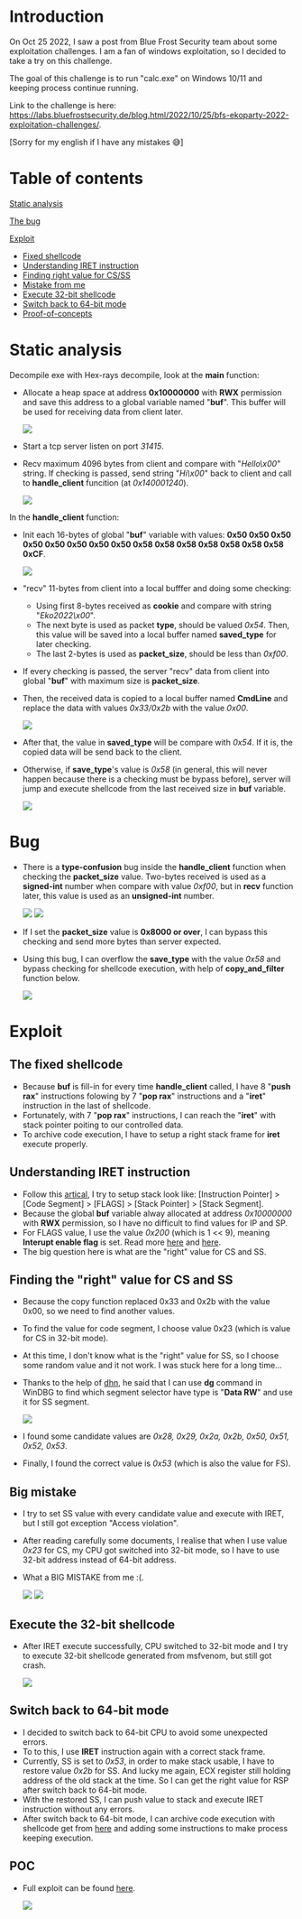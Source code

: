 # Introduction
On Oct 25 2022, I saw a post from Blue Frost Security team about some exploitation challenges. I am a fan of windows exploitation, so I decided to take a try on this challenge.

The goal of this challenge is to run "calc.exe" on Windows 10/11 and keeping process continue running. 

Link to the challenge is here: https://labs.bluefrostsecurity.de/blog.html/2022/10/25/bfs-ekoparty-2022-exploitation-challenges/.

[Sorry for my english if I have any mistakes 😅]

# Table of contents
[Static analysis](https://github.com/tykawaii98/Writeups/tree/master/bfs-eko2022-challenge#static-analysis)

[The bug](https://github.com/tykawaii98/Writeups/tree/master/bfs-eko2022-challenge#bug)

[Exploit](https://github.com/tykawaii98/Writeups/tree/master/bfs-eko2022-challenge#exploit)

- [Fixed shellcode](https://github.com/tykawaii98/Writeups/tree/master/bfs-eko2022-challenge#the-fixed-shellcode)
- [Understanding IRET instruction](https://github.com/tykawaii98/Writeups/tree/master/bfs-eko2022-challenge#understanding-iret-instruction)
- [Finding right value for CS/SS](https://github.com/tykawaii98/Writeups/tree/master/bfs-eko2022-challenge#finding-the-right-value-for-cs-and-ss)
- [Mistake from me](https://github.com/tykawaii98/Writeups/tree/master/bfs-eko2022-challenge#big-mistake)
- [Execute 32-bit shellcode](https://github.com/tykawaii98/Writeups/tree/master/bfs-eko2022-challenge#execute-the-32-bit-shellcode)
- [Switch back to 64-bit mode](https://github.com/tykawaii98/Writeups/tree/master/bfs-eko2022-challenge#switch-back-to-64-bit-mode)
- [Proof-of-concepts](https://github.com/tykawaii98/Writeups/tree/master/bfs-eko2022-challenge#poc)

# Static analysis
Decompile exe with Hex-rays decompile, look at the **main** function:

- Allocate a heap space at address **0x10000000** with **RWX** permission and save this address to a global variable named "**buf**". 
This buffer will be used for receiving data from client later.

  ![](https://github.com/tykawaii98/Writeups/blob/master/bfs-eko2022-challenge/images/allocate.JPG)

- Start a tcp server listen on port *31415*. 
- Recv maximum 4096 bytes from client and compare with "*Hello\x00*" string. If checking is passed, send string "*Hi\x00*" back to client and call to **handle_client** funcition (at *0x140001240*).

  ![](https://github.com/tykawaii98/Writeups/blob/master/bfs-eko2022-challenge/images/pre_checking.JPG)

In the **handle_client** function:
- Init each 16-bytes of global "**buf**" variable with values: **0x50 0x50 0x50 0x50 0x50 0x50 0x50 0x50 0x58 0x58 0x58 0x58 0x58 0x58 0x58 0xCF**.

  ![](https://github.com/tykawaii98/Writeups/blob/master/bfs-eko2022-challenge/images/fill_in_buf.JPG)

- "recv" 11-bytes from client into a local bufffer and doing some checking:
  - Using first 8-bytes received as **cookie** and compare with string "*Eko2022\x00*".
  - The next byte is used as packet **type**, should be valued *0x54*. Then, this value will be saved into a local buffer named **saved_type** for later checking.
  - The last 2-bytes is used as **packet_size**, should be less than *0xf00*.
- If every checking is passed, the server "recv" data from client into global "**buf**" with maximum size is **packet_size**.
- Then, the received data is copied to a local buffer named **CmdLine** and replace the data with values *0x33/0x2b* with the value *0x00*.

  ![](https://github.com/tykawaii98/Writeups/blob/master/bfs-eko2022-challenge/images/check_format.JPG)

- After that, the value in **saved_type** will be compare with *0x54*. If it is, the copied data will be send back to the client. 
- Otherwise, if **save_type**'s value is *0x58* (in general, this will never happen because there is a checking must be bypass before), server will jump and execute shellcode from the last received size in **buf** variable.

  ![](https://github.com/tykawaii98/Writeups/blob/master/bfs-eko2022-challenge/images/check_type.JPG)

# Bug
- There is a **type-confusion** bug inside the **handle_client** function when checking the **packet_size** value. Two-bytes received is used as a **signed-int** number when compare with value *0xf00*, but in **recv** function later, this value is used as an **unsigned-int** number.

  ![](https://github.com/tykawaii98/Writeups/blob/master/bfs-eko2022-challenge/images/used_as_signed.JPG)
  ![](https://github.com/tykawaii98/Writeups/blob/master/bfs-eko2022-challenge/images/used_as_unsigned.JPG)
  
- If I set the **packet_size** value is **0x8000 or over**, I can bypass this checking and send more bytes than server expected. 
- Using this bug, I can overflow the **save_type** with the value *0x58* and bypass checking for shellcode execution, with help of **copy_and_filter** function below.

  ![](https://github.com/tykawaii98/Writeups/blob/master/bfs-eko2022-challenge/images/var_stack.JPG)

# Exploit
## The fixed shellcode
- Because **buf** is fill-in for every time **handle_client** called, I have 8 "**push rax**" instructions folowing by 7 "**pop rax**" instructions and a "**iret**" instruction in the last of shellcode.
- Fortunately, with 7 "**pop rax**" instructions, I can reach the "**iret**" with stack pointer poiting to our controlled data.
- To archive code execution, I have to setup a right stack frame for **iret** execute properly.

## Understanding **IRET** instruction
- Follow this [artical](http://jamesmolloy.co.uk/tutorial_html/10.-User%20Mode.html), I try to setup stack look like: [Instruction Pointer] > [Code Segment] > [FLAGS] > [Stack Pointer] > [Stack Segment]. 
- Because the global **buf** variable alway allocated at address *0x10000000* with **RWX** permission, so I have no difficult to find values for IP and SP.
- For FLAGS value, I use the value *0x200* (which is 1 << 9), meaning **Interupt enable flag** is set. Read more [here](https://mudongliang.github.io/x86/html/file_module_x86_id_145.html) and [here](https://en.wikipedia.org/wiki/FLAGS_register).
- The big question here is what are the "right" value for CS and SS.

## Finding the "right" value for CS and SS
- Because the copy function replaced 0x33 and 0x2b with the value 0x00, so we need to find another values.
- To find the value for code segment, I choose value 0x23 (which is value for CS in 32-bit mode).
- At this time, I don't know what is the "right" value for SS, so I choose some random value and it not work. I was stuck here for a long time...
- Thanks to the help of [dhn](https://twitter.com/dhn_), he said that I can use **dg** command in WinDBG to find which segment selector have type is "**Data RW**" and use it for SS segment. 

  ![](https://github.com/tykawaii98/Writeups/blob/master/bfs-eko2022-challenge/images/dhn_help.JPG)
  
- I found some candidate values are *0x28, 0x29, 0x2a, 0x2b, 0x50, 0x51, 0x52, 0x53*.
- Finally, I found the correct value is *0x53* (which is also the value for FS).
## Big mistake
- I try to set SS value with every candidate value and execute with IRET, but I still got exception "Access violation".
- After reading carefully some documents, I realise that when I use value *0x23* for CS, my CPU got switched into 32-bit mode, so I have to use 32-bit address instead of 64-bit address. 
- What a BIG MISTAKE from me :(.

  ![](https://github.com/tykawaii98/Writeups/blob/master/bfs-eko2022-challenge/images/failed_stack.jpg)
  ![](https://github.com/tykawaii98/Writeups/blob/master/bfs-eko2022-challenge/images/exception.jpg)
  
## Execute the 32-bit shellcode
- After IRET execute successfully, CPU switched to 32-bit mode and I try to execute 32-bit shellcode generated from msfvenom, but still got crash.

  ![](https://github.com/tykawaii98/Writeups/blob/master/bfs-eko2022-challenge/images/sc32_fail.JPG)

## Switch back to 64-bit mode
- I decided to switch back to 64-bit CPU to avoid some unexpected errors.
- To to this, I use **IRET** instruction again with a correct stack frame.
- Currently, SS is set to *0x53*, in order to make stack usable, I have to restore value *0x2b* for SS. And lucky me again, ECX register still holding address of the old stack at the time. So I can get the right value for RSP after switch back to 64-bit mode.
- With the restored SS, I can push value to stack and execute IRET instruction without any errors.
- After switch back to 64-bit mode, I can archive code execution with shellcode get from [here](https://www.exploit-db.com/shellcodes/49819) and adding some instructions to make process keeping execution.

## POC
- Full exploit can be found [here](https://github.com/tykawaii98/Writeups/blob/master/bfs-eko2022-challenge/sol.py).

  ![](https://github.com/tykawaii98/Writeups/blob/master/bfs-eko2022-challenge/images/poc.JPG)
